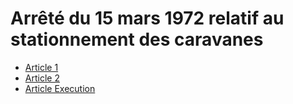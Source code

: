 # Arrêté du 15 mars 1972 relatif au stationnement des caravanes

- [Article 1](article-1.md)
- [Article 2](article-2.md)
- [Article Execution](article-execution.md)
